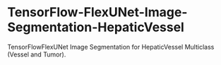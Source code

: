 # TensorFlow-FlexUNet-Image-Segmentation-HepaticVessel
TensorFlowFlexUNet Image Segmentation for HepaticVessel Multiclass (Vessel and Tumor).

